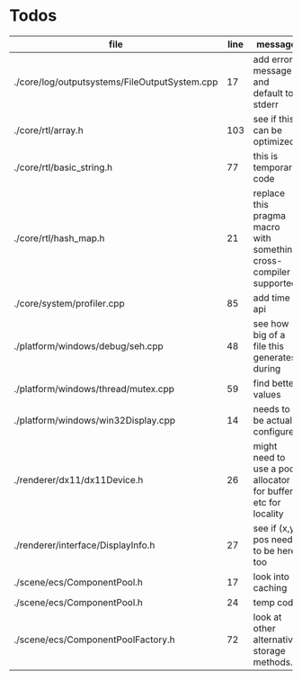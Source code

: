 # Todos
|file|line|message|
|----|----|-------|
./core/log/outputsystems/FileOutputSystem.cpp | 17 |  add error message and default to stderr
./core/rtl/array.h | 103 |  see if this can be optimized
./core/rtl/basic_string.h | 77 |  this  is temporary code
./core/rtl/hash_map.h | 21 |  replace this pragma macro with something cross-compiler supported
./core/system/profiler.cpp | 85 |  add time api
./platform/windows/debug/seh.cpp | 48 |  see how big of a file this generates during 
./platform/windows/thread/mutex.cpp | 59 |  find better values
./platform/windows/win32Display.cpp | 14 |  needs to be actualyl configured
./renderer/dx11/dx11Device.h | 26 |  might need to use a pool allocator for buffers etc for locality
./renderer/interface/DisplayInfo.h | 27 |  see if (x,y) pos needs to be here too
./scene/ecs/ComponentPool.h | 17 |  look into caching
./scene/ecs/ComponentPool.h | 24 |  temp code
./scene/ecs/ComponentPoolFactory.h | 72 |  look at other alternative storage methods. 
